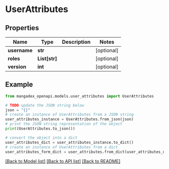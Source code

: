 # UserAttributes


## Properties

Name | Type | Description | Notes
------------ | ------------- | ------------- | -------------
**username** | **str** |  | [optional] 
**roles** | **List[str]** |  | [optional] 
**version** | **int** |  | [optional] 

## Example

```python
from mangadex_openapi.models.user_attributes import UserAttributes

# TODO update the JSON string below
json = "{}"
# create an instance of UserAttributes from a JSON string
user_attributes_instance = UserAttributes.from_json(json)
# print the JSON string representation of the object
print(UserAttributes.to_json())

# convert the object into a dict
user_attributes_dict = user_attributes_instance.to_dict()
# create an instance of UserAttributes from a dict
user_attributes_form_dict = user_attributes.from_dict(user_attributes_dict)
```
[[Back to Model list]](../README.md#documentation-for-models) [[Back to API list]](../README.md#documentation-for-api-endpoints) [[Back to README]](../README.md)


